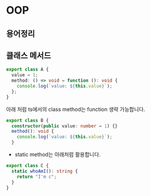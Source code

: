 # OOP

## 용어정리

## 클래스 메서드

```ts
export class A {
  value = 1;
  method: () => void = function (): void {
    console.log(`value: ${this.value}`);
  };
}
```

아래 처럼 ts에서의 class method는 function 생략 가능합니다.

```ts
export class B {
  constructor(public value: number = 1) {}
  method(): void {
    console.log(`value: ${this.value}`);
  }
```

- static method는 아래처럼 활용합니다.

```ts
export class C {
  static whoAmI(): string {
    return "I'm c";
  }
}
```